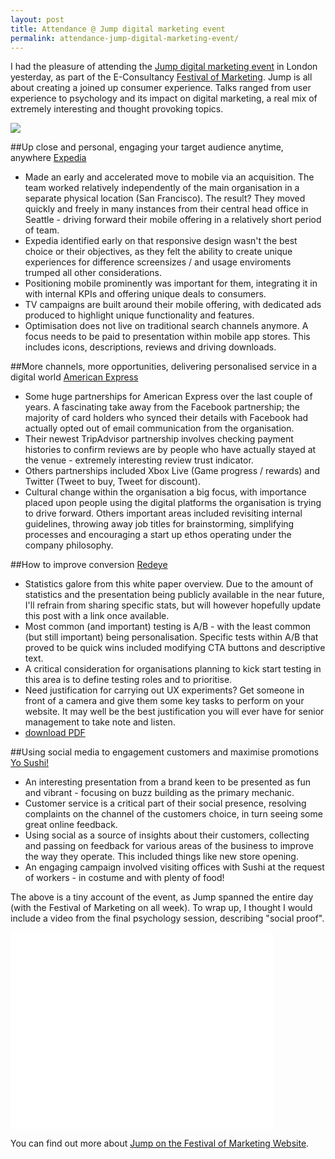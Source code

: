```yaml
---
layout: post
title: Attendance @ Jump digital marketing event
permalink: attendance-jump-digital-marketing-event/
---
```

I had the pleasure of attending the [Jump digital marketing event](http://festivalofmarketing.com/jump) in London yesterday, as part of the E-Consultancy [Festival of Marketing](http://festivalofmarketing.com/). Jump is all about creating a joined up consumer experience. Talks ranged from user experience to psychology and its impact on digital marketing, a real mix of extremely interesting and thought provoking topics.

<img src="http://uploads.calumshep.com/jump-digital-marketing.jpeg"/>

##Up close and personal, engaging your target audience anytime, anywhere
[Expedia](http://www.expedia.co.uk/)

- Made an early and accelerated move to mobile via an acquisition. The team worked relatively independently of the main organisation in a separate physical location (San Francisco). The result? They moved quickly and freely in many instances from their central head office in Seattle - driving forward their mobile offering in a relatively short period of team.
- Expedia identified early on that responsive design wasn't the best choice or their objectives, as they felt the ability to create unique experiences for difference screensizes / and usage enviroments trumped all other considerations.
- Positioning mobile prominently was important for them, integrating it in with internal KPIs and offering unique deals to consumers.
- TV campaigns are built around their mobile offering, with dedicated ads produced to highlight unique functionality and features.
- Optimisation does not live on traditional search channels anymore. A focus needs to be paid to presentation within mobile app stores. This includes icons, descriptions, reviews and driving downloads.

##More channels, more opportunities, delivering personalised service in a digital world
[American Express](https://www.americanexpress.com/uk/)

- Some huge partnerships for American Express over the last couple of years. A fascinating take away from the Facebook partnership; the majority of card holders who synced their details with Facebook had actually opted out of email communication from the organisation.
- Their newest TripAdvisor partnership involves checking payment histories to confirm reviews are by people who have actually stayed at the venue - extremely interesting review trust indicator.
- Others partnerships included Xbox Live (Game progress / rewards) and Twitter (Tweet to buy, Tweet for discount).
- Cultural change within the organisation a big focus, with importance placed upon people using the digital platforms the organisation is trying to drive forward. Others important areas included revisiting internal guidelines, throwing away job titles for brainstorming, simplifying processes and encouraging a start up ethos operating under the company philosophy.

##How to improve conversion
[Redeye](http://www.redeye.com/) 

- Statistics galore from this white paper overview. Due to the amount of statistics and the presentation being publicly available in the near future, I'll refrain from sharing specific stats, but will however hopefully update this post with a link once available.
- Most common (and important) testing is A/B - with the least common (but still important) being personalisation. Specific tests within A/B that proved to be quick wins included modifying CTA buttons and descriptive text.
- A critical consideration for organisations planning to kick start testing in this area is to define testing roles and to prioritise.
- Need justification for carrying out UX experiments? Get someone in front of a camera and give them some key tasks to perform on your website. It may well be the best justification you will ever have for senior management to take note and listen.
- [download PDF](http://uploads.calumshep.com/redeye-markpatronjumppresentation09102013.pdf)

##Using social media to engagement customers and maximise promotions
[Yo Sushi!](http://www.yosushi.com/)

- An interesting presentation from a brand keen to be presented as fun and vibrant - focusing on buzz building as the primary mechanic.
- Customer service is a critical part of their social presence, resolving complaints on the channel of the customers choice, in turn seeing some great online feedback.
- Using social as a source of insights about their customers, collecting and passing on feedback for various areas of the business to improve the way they operate. This included things like new store opening.
- An engaging campaign involved visiting offices with Sushi at the request of workers - in costume and with plenty of food!

The above is a tiny account of the event, as Jump spanned the entire day (with the Festival of Marketing on all week). To wrap up, I thought I would include a video from the final psychology session, describing "social proof".

<iframe src="//www.youtube.com/embed/uuvGh_n3I_M" height="315" width="420" allowfullscreen="" frameborder="0"></iframe>

You can find out more about [Jump on the Festival of Marketing Website](http://festivalofmarketing.com/jump).
